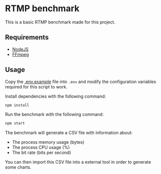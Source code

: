 # RTMP benchmark

This is a basic RTMP benchmark made for this project.

## Requirements

 - [NodeJS](https://nodejs.org/en/)
 - [FFmpeg](https://www.ffmpeg.org/)

## Usage

Copy the [.env.example](./.env.example) file into `.env` and modify the configuration variables required for this script to work.

Install dependencies with the following command:

```sh
npm install
```

Run the benchmark with the following command:

```sh
npm start
```

The benchmark will generate a CSV file with information about:

 - The process memory usage (bytes)
 - The process CPU usage (%)
 - The bit rate (bits per second)


You can then import this CSV file into a external tool in order to generate some charts.
